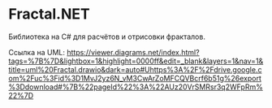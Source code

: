 # Fractal.NET
Библиотека на C# для расчётов и отрисовки фракталов.

Ссылка на UML:
https://viewer.diagrams.net/index.html?tags=%7B%7D&lightbox=1&highlight=0000ff&edit=_blank&layers=1&nav=1&title=uml%20Fractal.drawio&dark=auto#Uhttps%3A%2F%2Fdrive.google.com%2Fuc%3Fid%3D1MvJ2yz6N_vM3CwArZoMFCQVBcrf6b51g%26export%3Ddownload#%7B%22pageId%22%3A%22AUz20VrSMRsr3q2WFpRm%22%7D
